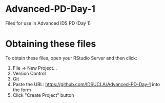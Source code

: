 # Advanced-PD-Day-1

Files for use in Advanced IDS PD (Day 1)

# Obtaining these files

To obtain these files, open your RStudio Server and then click:

1. File -> New Project...
2. Version Control
3. Git
4. Paste the URL: https://github.com/IDSUCLA/Advanced-PD-Day-1 into the form
5. Click "Create Project" button